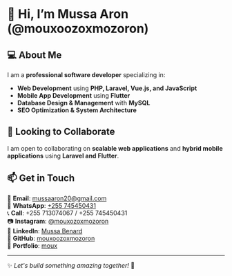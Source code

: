 # 👋 Hi, I’m Mussa Aron (@mouxoozoxmozoron)

## 💻 About Me  
I am a **professional software developer** specializing in:  
- **Web Development** using **PHP, Laravel, Vue.js, and JavaScript**  
- **Mobile App Development** using **Flutter**  
- **Database Design & Management** with **MySQL**  
- **SEO Optimization & System Architecture**  

## 🚀 Looking to Collaborate  
I am open to collaborating on **scalable web applications** and **hybrid mobile applications** using **Laravel and Flutter**.  

## 📫 Get in Touch  
📧 **Email**: [mussaaron20@gmail.com](mailto:mussaaron20@gmail.com)  
📱 **WhatsApp**: [+255 745450431](https://wa.me/255745450431?text=Hello%20Mussa%20Aron%2C%20I'm%20interested%20in%20your%20services%2C%20can%20I%20get%20more%20information%3F)  
📞 **Call**: +255 713074067 / +255 745450431  
📷 **Instagram**: [@mouxozoxmozoron](https://www.instagram.com/mouxozoxmozoron)  
🔗 **LinkedIn**: [Mussa Benard](https://www.linkedin.com/in/mussa-benard-7613ba222/)  
🐙 **GitHub**: [mouxoozoxmozoron](https://github.com/mouxoozoxmozoron)  
🐙 **Portfolio**: [moux](https://moux.aftarkeianet.com)  

---

✨ *Let's build something amazing together!* 🚀  
